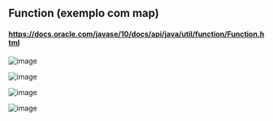 ## Function (exemplo com map)
#### https://docs.oracle.com/javase/10/docs/api/java/util/function/Function.html
![image](https://raw.githubusercontent.com/devjleonardo/assets/main/programacao-funcional-e-expressoes-lambda-java/06_Function/Function.png)

![image](https://raw.githubusercontent.com/devjleonardo/assets/main/programacao-funcional-e-expressoes-lambda-java/06_Function/Problema%20exemplo.png)

![image](https://raw.githubusercontent.com/devjleonardo/assets/main/programacao-funcional-e-expressoes-lambda-java/06_Function/Nota%20sobre%20a%20fun%C3%A7%C3%A3o%20map.png)

![image](https://raw.githubusercontent.com/devjleonardo/assets/main/programacao-funcional-e-expressoes-lambda-java/06_Function/Vers%C3%B5es.png)